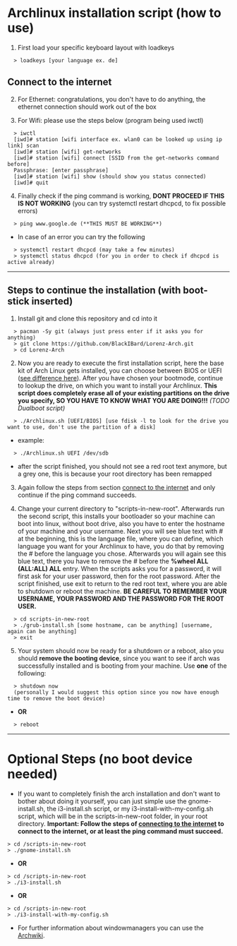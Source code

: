 # Archlinux installation script (how to use)

1. First load your specific keyboard layout with loadkeys

```
  > loadkeys [your language ex. de]
```


## Connect to the internet


2. For Ethernet: congratulations, you don't have to do anything, the ethernet connection should work out of the box

3. For Wifi: please use the steps below (program being used iwctl)

```
  > iwctl
  [iwd]# station [wifi interface ex. wlan0 can be looked up using ip link] scan 
  [iwd]# station [wifi] get-networks 
  [iwd]# station [wifi] connect [SSID from the get-networks command before] 
  Passphrase: [enter passphrase]
  [iwd]# station [wifi] show (should show you status connected)
  [iwd]# quit
```

4. Finally check if the ping command is working, **DONT PROCEED IF THIS IS NOT WORKING**
  (you can try systemctl restart dhcpcd, to fix possible errors)

```
  > ping www.google.de (**THIS MUST BE WORKING**)
```

- In case of an error you can try the following

```
  > systemctl restart dhcpcd (may take a few minutes)
  > systemctl status dhcpcd (for you in order to check if dhcpcd is active already)
```

---

## Steps to continue the installation (with boot-stick inserted)

1. Install git and clone this repository and cd into it
```
  > pacman -Sy git (always just press enter if it asks you for anything)
  > git clone https://github.com/BlackIBard/Lorenz-Arch.git
  > cd Lorenz-Arch
```

2. Now you are ready to execute the first installation script, here the base kit of Arch Linux gets installed, you can choose between BIOS or UEFI ([see difference here](https://wiki.archlinux.org/title/installation_guide)). After you have chosen your bootmode, continue to lookup the drive, on which you want to install your Archlinux.
**This script does completely erase all of your existing partitions on the drive you specify, SO YOU HAVE TO KNOW WHAT YOU ARE DOING!!!** 
*(TODO Dualboot script)*

```
  > ./Archlinux.sh [UEFI/BIOS] [use fdisk -l to look for the drive you want to use, don't use the partition of a disk]
```

- example: 

```
  > ./Archlinux.sh UEFI /dev/sdb
```

- after the script finished, you should not see a red root text anymore, but a grey one, this is because your root directory has been remapped


3. Again follow the steps from section [connect to the internet](#connect-to-the-internet) and only continue if the ping command succeeds.

4. Change your current directory to "scripts-in-new-root". Afterwards run the second script, this installs your bootloader so your machine can boot into linux, without boot drive, also you have to enter the hostname of your machine and your username. Next you will see blue text with # at the beginning, this is the language file, where you can define, which language you want for your Archlinux to have, you do that by removing the # before the language you chose. Afterwards you will again see this blue text, there you have to remove the # before the **%wheel ALL (ALL:ALL) ALL** entry. When the scripts asks you for a password, it will first ask for your user password, then for the root password. After the script finished, use exit to return to the red root text, where you are able to shutdown or reboot the machine.
**BE CAREFUL TO REMEMBER YOUR USERNAME, YOUR PASSWORD AND THE PASSWORD FOR THE ROOT USER.**

```
  > cd scripts-in-new-root
  > ./grub-install.sh [some hostname, can be anything] [username, again can be anything]
  > exit
```

5. Your system should now be ready for a shutdown or a reboot, also you should **remove the booting device**, since you want to see if arch was successfully installed and is booting from your machine. Use **one** of the following:
```
  > shutdown now 
  (personally I would suggest this option since you now have enough time to remove the boot device)
```

  - **OR**

```
  > reboot
```

---

# Optional Steps (no boot device needed)

- If you want to completely finish the arch installation and don't want to bother about doing it yourself, you can just simple use the gnome-install.sh, the i3-install.sh script, or my i3-install-with-my-config.sh script, which will be in the scripts-in-new-root folder, in your root directory. 
**Important: Follow the steps of [connecting to the internet](#connect-to-the-internet) to connect to the internet, or at least the ping command must succeed.**

```
> cd /scripts-in-new-root
> ./gnome-install.sh
```

- **OR**

```
> cd /scripts-in-new-root
> ./i3-install.sh
```

- **OR**

```
> cd /scripts-in-new-root
> ./i3-install-with-my-config.sh
```


- For further information about windowmanagers you can use the [Archwiki](https://wiki.archlinux.org/title/window_manager).
